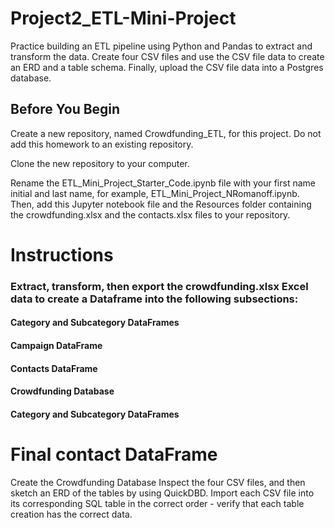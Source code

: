 # Project2_ETL-Mini-Project

Practice building an ETL pipeline using Python and Pandas to extract and transform the data.
Create four CSV files and use the CSV file data to create an ERD and a table schema. Finally, upload the CSV file data into a Postgres database.

## Before You Begin
Create a new repository, named Crowdfunding_ETL, for this project. Do not add this homework to an existing repository.

Clone the new repository to your computer.

Rename the ETL_Mini_Project_Starter_Code.ipynb file with your first name initial and last name, for example, ETL_Mini_Project_NRomanoff.ipynb. Then, add this Jupyter notebook file and the Resources folder containing the crowdfunding.xlsx and the contacts.xlsx files to your repository.

# Instructions

### Extract, transform, then export the crowdfunding.xlsx Excel data to create a Dataframe into the following subsections:

 #### Category and Subcategory DataFrames
 #### Campaign DataFrame
 #### Contacts DataFrame
 #### Crowdfunding Database
 #### Category and Subcategory DataFrames

# Final contact DataFrame
Create the Crowdfunding Database
Inspect the four CSV files, and then sketch an ERD of the tables by using QuickDBD.
Import each CSV file into its corresponding SQL table in the correct order - verify that each table creation has the correct data.

